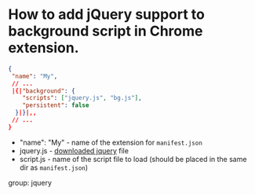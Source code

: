 # How to add jQuery support to background script in Chrome extension.

```json
{
 "name": "My",
 // ...
 |{|"background": {
    "scripts": ["jquery.js", "bg.js"],
    "persistent": false
  }|}|,,
 // ...
}
```

- "name": "My" - name of the extension for `manifest.json`
- jquery.js - [downloaded jquery](https://jquery.com/download/) file
- script.js - name of the script file to load (should be placed in the same dir as `manifest.json`)

group: jquery
